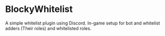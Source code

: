 # BlockyWhitelist
A simple whitelist plugin using Discord. In-game setup for bot and whitelist adders (Their roles) and whitelisted roles.

